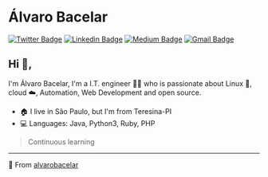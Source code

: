 # Álvaro Bacelar
[![Twitter Badge](https://img.shields.io/badge/-@alvarobacelars-1ca0f1?style=flat-square&labelColor=1ca0f1&logo=twitter&logoColor=white&link=https://twitter.com/alvarobacelars)](https://twitter.com/alvarobacelars) [![Linkedin Badge](https://img.shields.io/badge/-AlvaroBacelar-blue?style=flat-square&logo=Linkedin&logoColor=white&link=https://www.linkedin.com/in/kunalraghav/)](https://www.linkedin.com/in/alvarobacelar/) [![Medium Badge](https://img.shields.io/badge/-@alvarobacelar-03a57a?style=flat-square&labelColor=000000&logo=Medium&link=https://medium.com/@KunalRaghav/)](https://medium.com/@alvarobacelar/) [![Gmail Badge](https://img.shields.io/badge/-alvarobsttl@gmail.com-c14438?style=flat-square&logo=Gmail&logoColor=white&link=mailto:kraghav123@gmail.com)](mailto:alvarobsttl@gmail.com)

## Hi 👋, 

I'm Álvaro Bacelar, I'm a I.T. engineer 👨‍💻 who is passionate about Linux :penguin:, cloud :cloud:, Automation, Web Development and open source.

- :house: I live in São Paulo, but I'm from Teresina-PI
- :computer: Languages: Java, Python3, Ruby, PHP

> Continuous learning

---
:bust_in_silhouette: From [alvarobacelar](https://github.com/alvarobacelar)
